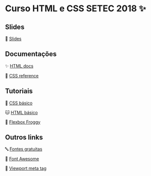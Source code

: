 # Curso HTML e CSS SETEC 2018 :sparkles:

## Slides
:eyes: [Slides](https://docs.google.com/presentation/d/1slPgx1d9qAqcfPcx_zLN0YX3eLNEenT6E7rUfVw3YqU/edit?usp=sharing)

## Documentações
:sparkles: [HTML docs](https://developer.mozilla.org/pt-BR/docs/Web/HTML)

:nail_care: [CSS reference](https://developer.mozilla.org/pt-BR/docs/Web/CSS/CSS_Reference)

## Tutoriais
:baby: [CSS básico](https://developer.mozilla.org/pt-BR/docs/Aprender/Getting_started_with_the_web/CSS_basico)

:cat: [HTML básico](https://developer.mozilla.org/pt-BR/docs/Aprender/Getting_started_with_the_web/HTML_basico)

:frog: [Flexbox Froggy](https://flexboxfroggy.com/)

## Outros links
:abc: [Fontes gratuitas](https://fonts.google.com/)

:dancers: [Font Awesome](https://fontawesome.com/how-to-use/on-the-web/setup/getting-started?using=web-fonts-with-css)

:iphone: [Viewport meta tag](https://developer.mozilla.org/pt-BR/docs/Mozilla/Mobile/Viewport_meta_tag)